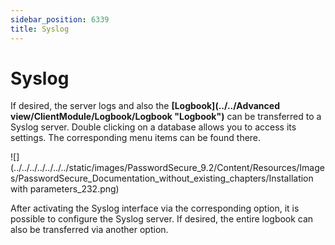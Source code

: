 ```yaml
---
sidebar_position: 6339
title: Syslog
---
```


# Syslog

If desired, the server logs and also the **[Logbook](../../Advanced view/ClientModule/Logbook/Logbook "Logbook")** can be transferred to a Syslog server. Double clicking on a database allows you to access its settings. The corresponding menu items can be found there.

![](../../../../../../../static/images/PasswordSecure_9.2/Content/Resources/Images/PasswordSecure_Documentation_without_existing_chapters/Installation with parameters_232.png)

After activating the Syslog interface via the corresponding option, it is possible to configure the Syslog server. If desired, the entire logbook can also be transferred via another option.